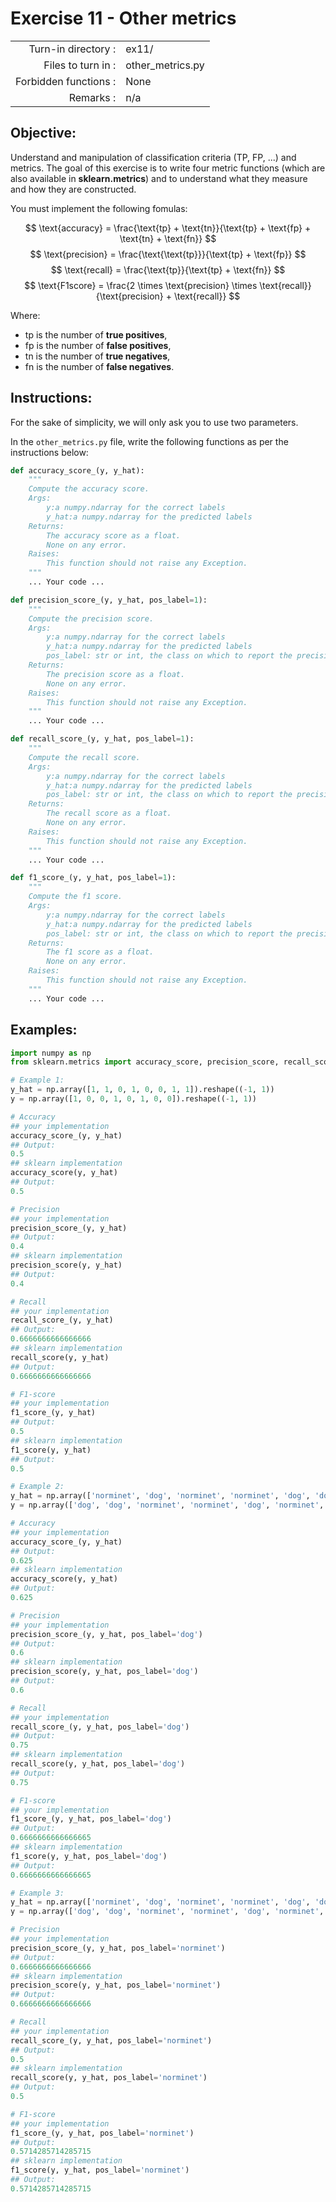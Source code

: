 # Exercise 11 - Other metrics

|                         |                         |
| -----------------------:| ----------------------- |
|   Turn-in directory :   |  ex11/                  |
|   Files to turn in :    |  other_metrics.py       |
|   Forbidden functions : |  None                   |
|   Remarks :             |  n/a                    |

## Objective:
Understand and manipulation of classification criteria (TP, FP, ...) and metrics.
The goal of this exercise is to write four metric functions (which are also available in **sklearn.metrics**) and to understand what they measure and how they are constructed.

You must implement the following fomulas: 

$$
\text{accuracy} = \frac{\text{tp} + \text{tn}}{\text{tp} + \text{fp} + \text{tn} + \text{fn}}
$$
$$
\text{precision} = \frac{\text{\text{tp}}}{\text{tp} + \text{fp}}
$$
$$
\text{recall} = \frac{\text{tp}}{\text{tp} + \text{fn}}
$$
$$
\text{F1score} = \frac{2 \times \text{precision} \times \text{recall}}{\text{precision} + \text{recall}}
$$

Where:
- $\text{tp}$ is the number of **true positives**,
- $\text{fp}$ is the number of **false positives**,
- $\text{tn}$ is the number of **true negatives**,
- $\text{fn}$ is the number of **false negatives**.

## Instructions:
For the sake of simplicity, we will only ask you to use two parameters.

In the `other_metrics.py` file, write the following functions as per the instructions below:
```python
def accuracy_score_(y, y_hat):
    """
    Compute the accuracy score.
    Args:
        y:a numpy.ndarray for the correct labels
        y_hat:a numpy.ndarray for the predicted labels
    Returns: 
        The accuracy score as a float.
        None on any error.
    Raises:
        This function should not raise any Exception.
    """
    ... Your code ...

def precision_score_(y, y_hat, pos_label=1):
    """
    Compute the precision score.
    Args:
        y:a numpy.ndarray for the correct labels
        y_hat:a numpy.ndarray for the predicted labels
        pos_label: str or int, the class on which to report the precision_score (default=1)
    Returns: 
        The precision score as a float.
        None on any error.
    Raises:
        This function should not raise any Exception.
    """
    ... Your code ...

def recall_score_(y, y_hat, pos_label=1):
    """
    Compute the recall score.
    Args:
        y:a numpy.ndarray for the correct labels
        y_hat:a numpy.ndarray for the predicted labels
        pos_label: str or int, the class on which to report the precision_score (default=1)
    Returns: 
        The recall score as a float.
        None on any error.
    Raises:
        This function should not raise any Exception.
    """
    ... Your code ...

def f1_score_(y, y_hat, pos_label=1):
    """
    Compute the f1 score.
    Args:
        y:a numpy.ndarray for the correct labels
        y_hat:a numpy.ndarray for the predicted labels
        pos_label: str or int, the class on which to report the precision_score (default=1)
    Returns: 
        The f1 score as a float.
        None on any error.
    Raises:
        This function should not raise any Exception.
    """
    ... Your code ...
```

## Examples:
```python
import numpy as np
from sklearn.metrics import accuracy_score, precision_score, recall_score, f1_score   

# Example 1:
y_hat = np.array([1, 1, 0, 1, 0, 0, 1, 1]).reshape((-1, 1))
y = np.array([1, 0, 0, 1, 0, 1, 0, 0]).reshape((-1, 1))

# Accuracy
## your implementation
accuracy_score_(y, y_hat)
## Output:
0.5
## sklearn implementation
accuracy_score(y, y_hat)
## Output:
0.5

# Precision
## your implementation
precision_score_(y, y_hat)
## Output:
0.4
## sklearn implementation
precision_score(y, y_hat)
## Output:
0.4

# Recall
## your implementation
recall_score_(y, y_hat)
## Output:
0.6666666666666666
## sklearn implementation
recall_score(y, y_hat)
## Output:
0.6666666666666666

# F1-score
## your implementation
f1_score_(y, y_hat)
## Output:
0.5
## sklearn implementation
f1_score(y, y_hat)
## Output:
0.5
```

```python
# Example 2:
y_hat = np.array(['norminet', 'dog', 'norminet', 'norminet', 'dog', 'dog', 'dog', 'dog'])
y = np.array(['dog', 'dog', 'norminet', 'norminet', 'dog', 'norminet', 'dog', 'norminet'])

# Accuracy
## your implementation
accuracy_score_(y, y_hat)
## Output:
0.625
## sklearn implementation
accuracy_score(y, y_hat)
## Output:
0.625

# Precision
## your implementation
precision_score_(y, y_hat, pos_label='dog')
## Output:
0.6
## sklearn implementation
precision_score(y, y_hat, pos_label='dog')
## Output:
0.6

# Recall
## your implementation
recall_score_(y, y_hat, pos_label='dog')
## Output:
0.75
## sklearn implementation
recall_score(y, y_hat, pos_label='dog')
## Output:
0.75

# F1-score
## your implementation
f1_score_(y, y_hat, pos_label='dog')
## Output:
0.6666666666666665
## sklearn implementation
f1_score(y, y_hat, pos_label='dog')
## Output:
0.6666666666666665
```


```python
# Example 3:
y_hat = np.array(['norminet', 'dog', 'norminet', 'norminet', 'dog', 'dog', 'dog', 'dog'])
y = np.array(['dog', 'dog', 'norminet', 'norminet', 'dog', 'norminet', 'dog', 'norminet'])

# Precision
## your implementation
precision_score_(y, y_hat, pos_label='norminet')
## Output:
0.6666666666666666
## sklearn implementation
precision_score(y, y_hat, pos_label='norminet')
## Output:
0.6666666666666666

# Recall
## your implementation
recall_score_(y, y_hat, pos_label='norminet')
## Output:
0.5
## sklearn implementation
recall_score(y, y_hat, pos_label='norminet')
## Output:
0.5

# F1-score
## your implementation
f1_score_(y, y_hat, pos_label='norminet')
## Output:
0.5714285714285715
## sklearn implementation
f1_score(y, y_hat, pos_label='norminet')
## Output:
0.5714285714285715
```
